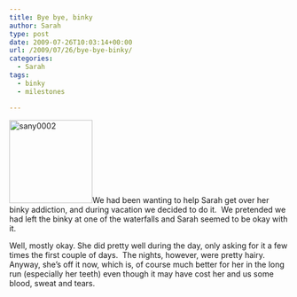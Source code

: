 ```yaml
---
title: Bye bye, binky
author: Sarah
type: post
date: 2009-07-26T10:03:14+00:00
url: /2009/07/26/bye-bye-binky/
categories:
  - Sarah
tags:
  - binky
  - milestones

---
```

[<img class="alignleft size-thumbnail wp-image-110" title="sany0002" src="http://www.sarah-blevins.com/wp-content/uploads/2009/08/sany0002-150x150.jpg" alt="sany0002" width="150" height="150" />][1]We had been wanting to help Sarah get over her binky addiction, and during vacation we decided to do it.  We pretended we had left the binky at one of the waterfalls and Sarah seemed to be okay with it.

Well, mostly okay. She did pretty well during the day, only asking for it a few times the first couple of days.  The nights, however, were pretty hairy.  Anyway, she&#8217;s off it now, which is, of course much better for her in the long run (especially her teeth) even though it may have cost her and us some blood, sweat and tears.

 [1]: http://www.sarah-blevins.com/wp-content/uploads/2009/08/sany0002.jpg